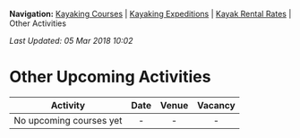 **Navigation:** [Kayaking Courses](index) &#124; [Kayaking Expeditions](expedition) &#124; [Kayak Rental Rates](rental) &#124; Other Activities

_Last Updated: 05 Mar 2018 10:02_
# Other Upcoming Activities

Activity | Date | Venue | Vacancy
:---:|:---:|:---:|:---:
No upcoming courses yet|-|-|-

